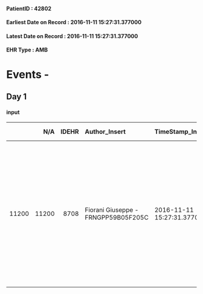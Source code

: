 
#### PatientID : 42802
#### Earliest Date on Record : 2016-11-11 15:27:31.377000
#### Latest Date on Record : 2016-11-11 15:27:31.377000
#### EHR Type : AMB

# Events - 

## Day 1

#### input
|       |    N/A |   IDEHR | Author_Insert                       | TimeStamp_Insert           | EHRType   |   PatientID |   IDDigitalSignDocument | persone_vicine   |   Unnamed: 0_x.1 |   IDANAMNESI_SOCIALE | Patient   | FamigliaAltro   | Paziente_T   | FamigliaAltro_T   |   Non_Rilevabile_x.1 | Note_Non_Rilevabile_x.1   | opt_Problemi   | Note_I                                                                                                                                                                                             | ds_note_timori                                                                                                                                                                                   | chk_contr_sintomi   | opt_paziente_a      | opt_famiglia_a   | opt_adeguatezza   | opt_paziente_solo   | ds_note_con                                                                                                                                                                                                                                                                                   | opt_presente_assente   | Presenza_minori   | Caregiver_principale   | opt_capacita     | opt_necessario   | opt_presente   | opt_risorse_ec   | opt_paziente_psi   | opt_Ins_vol   | opt_paziente_ad   | opt_caregiver_ad   | opt_esenzione   | opt_inv_civile            |   ds_codice_es | Needs     | Fragility                    | opt_disponibilita_f   | opt_indennita_acc         | opt_legge                 | opt_famiglia_psi   | opt_disponibilit_paz   |
|------:|-------:|--------:|:------------------------------------|:---------------------------|:----------|------------:|------------------------:|:-----------------|-----------------:|---------------------:|:----------|:----------------|:-------------|:------------------|---------------------:|:--------------------------|:---------------|:---------------------------------------------------------------------------------------------------------------------------------------------------------------------------------------------------|:-------------------------------------------------------------------------------------------------------------------------------------------------------------------------------------------------|:--------------------|:--------------------|:-----------------|:------------------|:--------------------|:----------------------------------------------------------------------------------------------------------------------------------------------------------------------------------------------------------------------------------------------------------------------------------------------|:-----------------------|:------------------|:-----------------------|:-----------------|:-----------------|:---------------|:-----------------|:-------------------|:--------------|:------------------|:-------------------|:----------------|:--------------------------|---------------:|:----------|:-----------------------------|:----------------------|:--------------------------|:--------------------------|:-------------------|:-----------------------|
| 11200 |  11200 |    8708 | Fiorani Giuseppe - FRNGPP59B05F205C | 2016-11-11 15:27:31.377000 | AMB       |       42802 |                  550067 | N/A              |             4587 |                 2975 | Si#1      | Si#1            | No#0         | Si#1              |                    0 | NR                        | No#0           | La pz √® informata della diagnosi ed √® ancora in trattamento presso il DH dell'Humanitas. La figlia √® stata informata nel merito delle caratteristiche della neoplasia e della sua aggressivit√† | La pz vive da sola e la figlia √® in forte difficolt√† sul piano emotivo e preoccupata per le condizioni,che non sembrano avere miglioramenti,nonostante i trattamenti sistemici ancora in atto. | controllo sintomi#0 | Sovradimensionate#0 | Congruenti#1     | Si#1              | Si#1                | La pz √® divorziata da qualche decennio e vive da sola. Ha due figlie,entrambe fuori casa:la figlia Olimpia di aa 37,ha due figli di 10 e 9 anni; abita nelle vicinanze ed √® di supporto per ci√≤ che gli √® possibile.Un'altra figlia,Livia di aa 46,vive a Montichiari,in prov. di Brescia | Presente#1             | No#0              | la figlia Olimpia      | Incrementabile#1 | No#0             | No#0           | Da valutare#2    | No#0               | No#0          | Totale#2          | Totale#2           | Si#1            | in fase di accertamento#2 |             48 | Clinici#0 | sovraccarico assistenziale#4 | No#0                  | in fase di accertamento#2 | in fase di accertamento#2 | No#0               | No#0                   |


